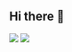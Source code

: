 ## Hi there 👋

<!--
**rojae1339/rojae1339** is a ✨ _special_ ✨ repository because its `README.md` (this file) appears on your GitHub profile.

Here are some ideas to get you started:

- 🔭 I’m currently working on ...
- 🌱 I’m currently learning ...
- 👯 I’m looking to collaborate on ...
- 🤔 I’m looking for help with ...
- 💬 Ask me about ...
- 📫 How to reach me: ...
- 😄 Pronouns: ...
- ⚡ Fun fact: ...
-->
<img src="https://capsule-render.vercel.app/api?type=shark&color=#BC8F8F&height=10&section=header&text=텍스트&fontSize=20"/>
<img src="https://capsule-render.vercel.app/api?type=egg&color=#BC8F8F&height=10&section=footer&text=텍스트&fontSize=20"/>
